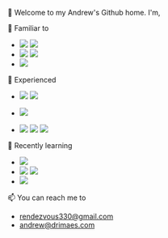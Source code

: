 👋 Welcome to my Andrew's Github home. I'm,

🤖 Familiar to
- <img src="https://img.shields.io/badge/Javascript-F7DF1E?style=plastic&logo=Javascript&logoColor=white"/> <img src="https://img.shields.io/badge/Node.js-339933?style=plastic&logo=Node.js&logoColor=white"/>
- <img src="https://img.shields.io/badge/Python-3776AB?style=plastic&logo=Python&logoColor=white"/> <img src="https://img.shields.io/badge/Flask-000000?style=plastic&logo=Flask&logoColor=white"/>
-  <img src="https://img.shields.io/badge/MySql-4479A1?style=plastic&logo=MySql&logoColor=white"/>

👀 Experienced


- <img src="https://img.shields.io/badge/C-A8B9CC?style=plastic&logo=C&logoColor=white"/> <img src="https://img.shields.io/badge/Solidity-363636?style=plastic&logo=Solidity&logoColor=white"/>

- <img src="https://img.shields.io/badge/Jira-0052CC?style=plastic&logo=Jira&logoColor=white"/>

- <img src="https://img.shields.io/badge/VisualStudioCode-007ACC?style=plastic&logo=VisualStudioCode&logoColor=white"/> <img src="https://img.shields.io/badge/Pycharm-000000?style=plastic&logo=Pycharm&logoColor=white"/> <img src="https://img.shields.io/badge/IntelliJ%20IDEA-000000?style=plastic&logo=IntelliJ%20IDEA&logoColor=white"/>
                                                                                                               

🌱 Recently learning
- <img src="https://img.shields.io/badge/Typescript-3178C6?style=plastic&logo=Typescript&logoColor=white"/>
- <img src="https://img.shields.io/badge/Java-000000?style=plastic&logo=Java&logoColor=white"/> <img src="https://img.shields.io/badge/Spring-6DB33F?style=plastic&logo=Spring&logoColor=white"/>
- <img src="https://img.shields.io/badge/PostgreSQL-4169E1?style=plastic&logo=PostgreSQL&logoColor=white"/>


📫 You can reach me to
  - rendezvous330@gmail.com
  - andrew@drimaes.com
